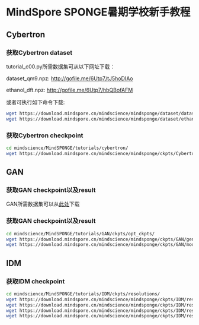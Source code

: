 # **MindSpore SPONGE暑期学校新手教程**

## **Cybertron**

### **获取Cybertron dataset**

tutorial_c00.py所需数据集可从以下网址下载：

dataset_qm9.npz: http://gofile.me/6Utp7/tJ5hoDIAo

ethanol_dft.npz: http://gofile.me/6Utp7/hbQBofAFM

或者可执行如下命令下载:

```bash
wget https://download.mindspore.cn/mindscience/mindsponge/dataset/dataset_qm9.npz
wget https://download.mindspore.cn/mindscience/mindsponge/dataset/ethanol_dft.npz
```

### **获取Cybertron checkpoint**

```bash
cd mindscience/MindSPONGE/tutorials/cybertron/
wget https://download.mindspore.cn/mindscience/mindsponge/ckpts/Cybertron/checkpoint_c10.ckpt
```

## **GAN**

### **获取GAN checkpoint以及result**

GAN所需数据集可以从[此处](http://yann.lecun.com/exdb/mnist/)下载

### **获取GAN checkpoint以及result**

```bash
cd mindscience/MindSPONGE/tutorials/GAN/ckpts/opt_ckpts/
wget https://download.mindspore.cn/mindscience/mindsponge/ckpts/GAN/generator_epoch_50000.ckpt
wget https://download.mindspore.cn/mindscience/mindsponge/ckpts/GAN/model_epoch_50000.ckpt
```

## **IDM**

### **获取IDM checkpoint**

```bash
cd mindscience/MindSPONGE/tutorials/IDM/ckpts/resolutions/
wget https://download.mindspore.cn/mindscience/mindsponge/ckpts/IDM/resolutions_4_model_epoch_5000.ckpt
wget https://download.mindspore.cn/mindscience/mindsponge/ckpts/IDM/resolutions_50_model_epoch_5000.ckpt
wget https://download.mindspore.cn/mindscience/mindsponge/ckpts/IDM/resolutions_200_model_epoch_5000.ckpt
wget https://download.mindspore.cn/mindscience/mindsponge/ckpts/IDM/resolutions_400_model_epoch_5000.ckpt
```